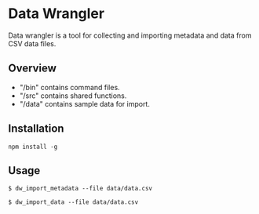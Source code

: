 # Data Wrangler

Data wrangler is a tool for collecting and importing metadata and data from CSV data files.

## Overview

* "/bin" contains command files.
* "/src" contains shared functions.
* "/data" contains sample data for import.

## Installation

```
npm install -g
```

## Usage

```
$ dw_import_metadata --file data/data.csv

$ dw_import_data --file data/data.csv
```
